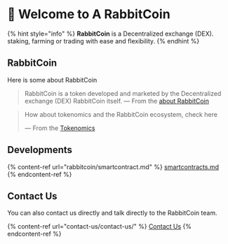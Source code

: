# 👋 Welcome to A RabbitCoin

{% hint style="info" %}
**RabbitCoin** is a Decentralized exchange (DEX). staking, farming or trading with ease and flexibility.
{% endhint %}

## RabbitCoin

Here is some about RabbitCoin

> RabbitCoin is a token developed and marketed by the Decentralized exchange (DEX) RabbitCoin itself.
> — From the [about RabbitCoin](/rabbitcoin/rabbitcoin)

> How about tokenomics and the RabbitCoin ecosystem, check here
>
> — From the [Tokenomics](/rabbitcoin/tokenomics)

## Developments

{% content-ref url="rabbitcoin/smartcontract.md" %}
[smartcontracts.md](rabbitcoin/smartcontract.md)
{% endcontent-ref %}

## Contact Us

You can also contact us directly and talk directly to the RabbitCoin team.

{% content-ref url="contact-us/contact-us/" %}
[Contact Us](contact-us/contact-us/)
{% endcontent-ref %}
